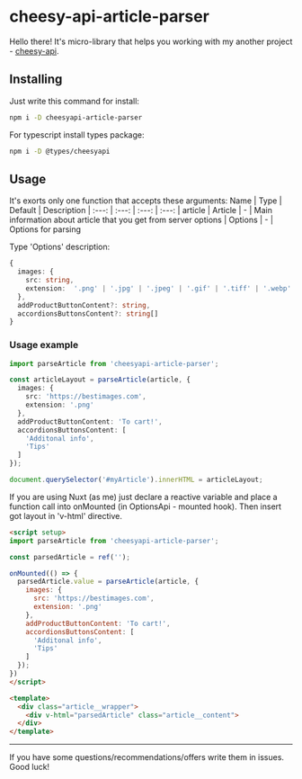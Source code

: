 # cheesy-api-article-parser

Hello there! It's micro-library that helps you working with my another project - [cheesy-api](https://github.com/no1621name/cheesy-api).

## Installing
Just write this command for install:

``` bash
npm i -D cheesyapi-article-parser
```
For typescript install types package:

``` bash
npm i -D @types/cheesyapi
```

## Usage

It's exorts only one function that accepts these arguments:
Name | Type | Default |  Description
| :---: | :---: | :---: | :---: |
article  | Article | - | Main information about article that you get from server
options  | Options | - | Options for parsing

Type 'Options' description:
```ts
{
  images: {
    src: string,
    extension:  '.png' | '.jpg' | '.jpeg' | '.gif' | '.tiff' | '.webp' | '.bmp'
  },
  addProductButtonContent?: string,
  accordionsButtonsContent?: string[]
}
```
### Usage example

``` ts
import parseArticle from 'cheesyapi-article-parser';

const articleLayout = parseArticle(article, {
  images: {
    src: 'https://bestimages.com',
    extension: '.png'
  },
  addProductButtonContent: 'To cart!',
  accordionsButtonsContent: [
    'Additonal info',
    'Tips'
  ]
});

document.querySelector('#myArticle').innerHTML = articleLayout;
```
If you are using Nuxt (as me) just declare a reactive variable and place a function call into onMounted (in OptionsApi - mounted hook). Then insert got layout in 'v-html' directive.

```html
<script setup>
import parseArticle from 'cheesyapi-article-parser';

const parsedArticle = ref('');

onMounted(() => {
  parsedArticle.value = parseArticle(article, {
    images: {
      src: 'https://bestimages.com',
      extension: '.png'
    },
    addProductButtonContent: 'To cart!',
    accordionsButtonsContent: [
      'Additonal info',
      'Tips'
    ]
  });
})
</script>

<template>
  <div class="article__wrapper">
    <div v-html="parsedArticle" class="article__content">
  </div>
</template>
```

<hr/>
If you have some questions/recommendations/offers write them in issues. Good luck!